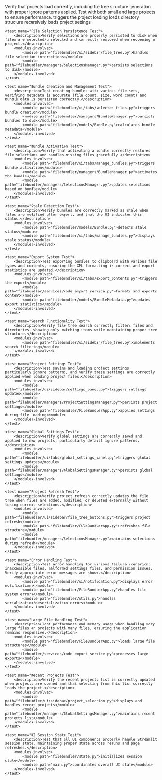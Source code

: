 <tests>
    <test name="Project Loading Test">
        <description>Verify that projects load correctly, including file tree structure generation with proper ignore patterns applied. Test with both small and large projects to ensure performance.</description>
        <modules-involved>
            <module path="filebundler/ui/sidebar/project_selection.py">triggers the project loading</module>
            <module path="filebundler/FileBundlerApp.py">loads directory structure recursively</module>
            <module path="filebundler/managers/ProjectSettingsManager.py">loads project settings</module>
        </modules-involved>
    </test>

    <test name="File Selection Persistence Test">
        <description>Verify selections are properly persisted to disk when files are selected/unselected and correctly restored when reopening a project.</description>
        <modules-involved>
            <module path="filebundler/ui/sidebar/file_tree.py">handles file selection interactions</module>
            <module path="filebundler/managers/SelectionsManager.py">persists selections to disk</module>
        </modules-involved>
    </test>

    <test name="Bundle Creation and Management Test">
        <description>Test creating bundles with various file sets, verifying metadata is accurate (file count, size, word count) and bundle data is persisted correctly.</description>
        <modules-involved>
            <module path="filebundler/ui/tabs/selected_files.py">triggers bundle creation</module>
            <module path="filebundler/managers/BundleManager.py">persists bundles to disk</module>
            <module path="filebundler/models/Bundle.py">calculates bundle metadata</module>
        </modules-involved>
    </test>

    <test name="Bundle Activation Test">
        <description>Verify that activating a bundle correctly restores file selections and handles missing files gracefully.</description>
        <modules-involved>
            <module path="filebundler/ui/tabs/manage_bundles.py">triggers bundle activation</module>
            <module path="filebundler/managers/BundleManager.py">activates the bundle</module>
            <module path="filebundler/managers/SelectionsManager.py">updates selections based on bundle</module>
        </modules-involved>
    </test>

    <test name="Stale Detection Test">
        <description>Verify bundles are correctly marked as stale when files are modified after export, and that the UI indicates this status.</description>
        <modules-involved>
            <module path="filebundler/models/Bundle.py">detects stale status</module>
            <module path="filebundler/ui/tabs/manage_bundles.py">displays stale status</module>
        </modules-involved>
    </test>

    <test name="Export System Test">
        <description>Test exporting bundles to clipboard with various file types and contents, ensuring the XML formatting is correct and export statistics are updated.</description>
        <modules-involved>
            <module path="filebundler/ui/tabs/export_contents.py">triggers the export</module>
            <module path="filebundler/services/code_export_service.py">formats and exports content</module>
            <module path="filebundler/models/BundleMetadata.py">updates export statistics</module>
        </modules-involved>
    </test>

    <test name="Search Functionality Test">
        <description>Verify file tree search correctly filters files and directories, showing only matching items while maintaining proper tree structure.</description>
        <modules-involved>
            <module path="filebundler/ui/sidebar/file_tree.py">implements search filtering</module>
        </modules-involved>
    </test>

    <test name="Project Settings Test">
        <description>Test saving and loading project settings, particularly ignore patterns, and verify these settings are correctly applied when loading project files.</description>
        <modules-involved>
            <module path="filebundler/ui/sidebar/settings_panel.py">triggers settings updates</module>
            <module path="filebundler/managers/ProjectSettingsManager.py">persists project settings</module>
            <module path="filebundler/FileBundlerApp.py">applies settings during file loading</module>
        </modules-involved>
    </test>

    <test name="Global Settings Test">
        <description>Verify global settings are correctly saved and applied to new projects, particularly default ignore patterns.</description>
        <modules-involved>
            <module path="filebundler/ui/tabs/global_settings_panel.py">triggers global settings updates</module>
            <module path="filebundler/managers/GlobalSettingsManager.py">persists global settings</module>
        </modules-involved>
    </test>

    <test name="Project Refresh Test">
        <description>Verify project refresh correctly updates the file tree when files are added, modified, or deleted externally without losing current selections.</description>
        <modules-involved>
            <module path="filebundler/ui/sidebar/file_tree_buttons.py">triggers project refresh</module>
            <module path="filebundler/FileBundlerApp.py">refreshes file structure</module>
            <module path="filebundler/managers/SelectionsManager.py">maintains selections during refresh</module>
        </modules-involved>
    </test>

    <test name="Error Handling Test">
        <description>Test error handling for various failure scenarios: inaccessible files, malformed settings files, and permission issues. Verify appropriate error messages are shown.</description>
        <modules-involved>
            <module path="filebundler/ui/notification.py">displays error notifications</module>
            <module path="filebundler/FileBundlerApp.py">handles file system errors</module>
            <module path="filebundler/utils.py">handles serialization/deserialization errors</module>
        </modules-involved>
    </test>

    <test name="Large File Handling Test">
        <description>Test performance and memory usage when handling very large files or projects with many files, ensuring the application remains responsive.</description>
        <modules-involved>
            <module path="filebundler/FileBundlerApp.py">loads large file structures</module>
            <module path="filebundler/services/code_export_service.py">processes large exports</module>
        </modules-involved>
    </test>

    <test name="Recent Projects Test">
        <description>Verify the recent projects list is correctly updated when projects are opened and that selecting from this list correctly loads the project.</description>
        <modules-involved>
            <module path="filebundler/ui/sidebar/project_selection.py">displays and handles recent projects</module>
            <module path="filebundler/managers/GlobalSettingsManager.py">maintains recent projects list</module>
        </modules-involved>
    </test>

    <test name="UI Session State Test">
        <description>Test that all UI components properly handle Streamlit session state, maintaining proper state across reruns and page refreshes.</description>
        <modules-involved>
            <module path="filebundler/state.py">initializes session state</module>
            <module path="main.py">coordinates overall UI state</module>
        </modules-involved>
    </test>
</tests>